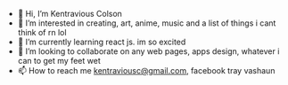 - 👋 Hi, I’m Kentravious Colson
- 👀 I’m interested in creating, art, anime, music and a list of things i cant think of rn lol
- 🌱 I’m currently learning react js. im so excited
- 💞️ I’m looking to collaborate on any web pages, apps design, whatever i can to get my feet wet
- 📫 How to reach me kentraviousc@gmail.com, facebook tray vashaun

<!---
KenTra222/KenTra222 is a ✨ special ✨ repository because its `README.md` (this file) appears on your GitHub profile.
You can click the Preview link to take a look at your changes.
--->
